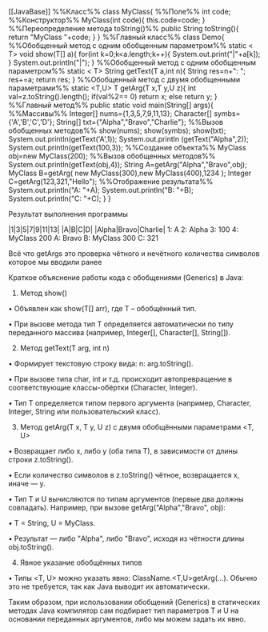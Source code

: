 [[JavaBase]]
%%Класс%%
class MyClass{
%%Поле%%
	int code;
%%Конструктор%%
	MyClass(int code){
		this.code=code;
	}
%%Переопределение метода toString()%%
	public String toString(){
		return "MyClass "+code;
	}
}
%%Главный класс%%
class Demo{
%%Обобщенный метод с одним обобщенным параметром%%
	static < T> void show(T[] a){
		for(int k=0;k<a.length;k++){
			System.out.print("|"+a[k]);
		}
		System.out.println("|");
	}
%%Обобщенный метод с одним обобщенным параметром%%
	static < T> String getText(T a,int n){
		String res=n+": ";
		res+=a;
		return res;
	}
%%Обобщенный метод с двумя обобщенными параметрами%%
	static <T,U> T getArg(T x,T y,U z){
		int val=z.toString().length();
		if(val%2== 0) return x;
		else return y;
	}
%%Главный метод%%
	public static void main(String[] args){
%%Массивы%%
		Integer[] nums={1,3,5,7,9,11,13};
		Character[] symbs={'A','B','C','D'};
		String[] txt={"Alpha","Bravo","Charlie"};
%%Вызов обобщенных методов%%
		show(nums);
		show(symbs);
		show(txt);
		System.out.println(getText('A',1));
		System.out.println
		(getText("Alpha",2));
		System.out.println(getText(100,3));
%%Создание объекта%%
		MyClass obj=new MyClass(200);
%%Вызов обобщенных методов%%
		System.out.println(getText(obj,4));
		String A=getArg("Alpha","Bravo",obj);
		MyClass B=getArg(
			new MyClass(300),new MyClass(400),1234
		);
		Integer C=getArg(123,321,"Hello"); 
%%Отображение результата%%
		System.out.println("A: "+A);
		System.out.println("B: "+B);
		System.out.println("C: "+C);
	}
}

Результат выполнения программы

|1|3|5|7|9|11|13|
|A|B|C|D|
|Alpha|Bravo|Charlie|
1: A
2: Alpha
3: 100
4: MyClass 200
A: Bravo
B: MyClass 300
C: 321

Всё что getArgs это проверка чётного и нечётного количества символов которое мы вводили ранее

Краткое объяснение работы кода с обобщениями (Generics) в Java:

1. Метод show()

• Объявлен как show(T[] arr), где T – обобщённый тип.

• При вызове метода тип T определяется автоматически по типу переданного массива (например, Integer[], Character[], String[]).

2. Метод getText(T arg, int n)

• Формирует текстовую строку вида: n: arg.toString().

• При вызове типа char, int и т.д. происходит автопревращение в соответствующие классы-обёртки (Character, Integer).

• Тип T определяется типом первого аргумента (например, Character, Integer, String или пользовательский класс).

3. Метод getArg(T x, T y, U z) с двумя обобщёнными параметрами <T, U>

• Возвращает либо x, либо y (оба типа T), в зависимости от длины строки z.toString().

• Если количество символов в z.toString() чётное, возвращается x, иначе — y.

• Тип T и U вычисляются по типам аргументов (первые два должны совпадать). Например, при вызове getArg("Alpha","Bravo", obj):

• T = String, U = MyClass.

• Результат — либо "Alpha", либо "Bravo", исходя из чётности длины obj.toString().

4. Явное указание обобщённых типов

• Типы <T, U> можно указать явно: ClassName.<T,U>getArg(...). Обычно это не требуется, так как Java выводит их автоматически.

  

Таким образом, при использовании обобщений (Generics) в статических методах Java компилятор сам подбирает тип параметров T и U на основании переданных аргументов, либо мы можем задать их явно.